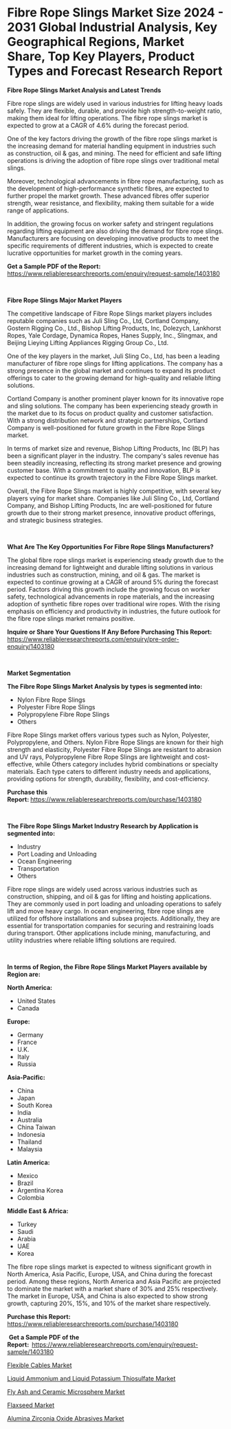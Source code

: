 <p><h1>Fibre Rope Slings Market Size 2024 - 2031 Global Industrial Analysis, Key Geographical Regions, Market Share, Top Key Players, Product Types and Forecast Research Report</h1></p><p><strong>Fibre Rope Slings Market Analysis and Latest Trends</strong></p>
<p><p>Fibre rope slings are widely used in various industries for lifting heavy loads safely. They are flexible, durable, and provide high strength-to-weight ratio, making them ideal for lifting operations. The fibre rope slings market is expected to grow at a CAGR of 4.6% during the forecast period. </p><p>One of the key factors driving the growth of the fibre rope slings market is the increasing demand for material handling equipment in industries such as construction, oil & gas, and mining. The need for efficient and safe lifting operations is driving the adoption of fibre rope slings over traditional metal slings.</p><p>Moreover, technological advancements in fibre rope manufacturing, such as the development of high-performance synthetic fibres, are expected to further propel the market growth. These advanced fibres offer superior strength, wear resistance, and flexibility, making them suitable for a wide range of applications.</p><p>In addition, the growing focus on worker safety and stringent regulations regarding lifting equipment are also driving the demand for fibre rope slings. Manufacturers are focusing on developing innovative products to meet the specific requirements of different industries, which is expected to create lucrative opportunities for market growth in the coming years.</p></p>
<p><strong>Get a Sample PDF of the Report:&nbsp;</strong> <a href="https://www.reliableresearchreports.com/enquiry/request-sample/1403180">https://www.reliableresearchreports.com/enquiry/request-sample/1403180</a></p>
<p>&nbsp;</p>
<p><strong>Fibre Rope Slings Major Market Players</strong></p>
<p><p>The competitive landscape of Fibre Rope Slings market players includes reputable companies such as Juli Sling Co., Ltd, Cortland Company, Gostern Rigging Co., Ltd., Bishop Lifting Products, Inc, Dolezych, Lankhorst Ropes, Yale Cordage, Dynamica Ropes, Hanes Supply, Inc., Slingmax, and Beijing Lieying Lifting Appliances Rigging Group Co., Ltd. </p><p>One of the key players in the market, Juli Sling Co., Ltd, has been a leading manufacturer of fibre rope slings for lifting applications. The company has a strong presence in the global market and continues to expand its product offerings to cater to the growing demand for high-quality and reliable lifting solutions.</p><p>Cortland Company is another prominent player known for its innovative rope and sling solutions. The company has been experiencing steady growth in the market due to its focus on product quality and customer satisfaction. With a strong distribution network and strategic partnerships, Cortland Company is well-positioned for future growth in the Fibre Rope Slings market.</p><p>In terms of market size and revenue, Bishop Lifting Products, Inc (BLP) has been a significant player in the industry. The company's sales revenue has been steadily increasing, reflecting its strong market presence and growing customer base. With a commitment to quality and innovation, BLP is expected to continue its growth trajectory in the Fibre Rope Slings market.</p><p>Overall, the Fibre Rope Slings market is highly competitive, with several key players vying for market share. Companies like Juli Sling Co., Ltd, Cortland Company, and Bishop Lifting Products, Inc are well-positioned for future growth due to their strong market presence, innovative product offerings, and strategic business strategies.</p></p>
<p>&nbsp;</p>
<p><strong>What Are The Key Opportunities For Fibre Rope Slings Manufacturers?</strong></p>
<p><p>The global fibre rope slings market is experiencing steady growth due to the increasing demand for lightweight and durable lifting solutions in various industries such as construction, mining, and oil & gas. The market is expected to continue growing at a CAGR of around 5% during the forecast period. Factors driving this growth include the growing focus on worker safety, technological advancements in rope materials, and the increasing adoption of synthetic fibre ropes over traditional wire ropes. With the rising emphasis on efficiency and productivity in industries, the future outlook for the fibre rope slings market remains positive.</p></p>
<p><strong>Inquire or Share Your Questions If Any Before Purchasing This Report:</strong> <a href="https://www.reliableresearchreports.com/enquiry/pre-order-enquiry/1403180">https://www.reliableresearchreports.com/enquiry/pre-order-enquiry/1403180</a></p>
<p>&nbsp;</p>
<p><strong>Market Segmentation</strong></p>
<p><strong>The Fibre Rope Slings Market Analysis by types is segmented into:</strong></p>
<p><ul><li>Nylon Fibre Rope Slings</li><li>Polyester Fibre Rope Slings</li><li>Polypropylene Fibre Rope Slings</li><li>Others</li></ul></p>
<p><p>Fibre Rope Slings market offers various types such as Nylon, Polyester, Polypropylene, and Others. Nylon Fibre Rope Slings are known for their high strength and elasticity, Polyester Fibre Rope Slings are resistant to abrasion and UV rays, Polypropylene Fibre Rope Slings are lightweight and cost-effective, while Others category includes hybrid combinations or specialty materials. Each type caters to different industry needs and applications, providing options for strength, durability, flexibility, and cost-efficiency.</p></p>
<p><strong>Purchase this Report:&nbsp;</strong><a href="https://www.reliableresearchreports.com/purchase/1403180">https://www.reliableresearchreports.com/purchase/1403180</a></p>
<p>&nbsp;</p>
<p><strong>The Fibre Rope Slings Market Industry Research by Application is segmented into:</strong></p>
<p><ul><li>Industry</li><li>Port Loading and Unloading</li><li>Ocean Engineering</li><li>Transportation</li><li>Others</li></ul></p>
<p><p>Fibre rope slings are widely used across various industries such as construction, shipping, and oil & gas for lifting and hoisting applications. They are commonly used in port loading and unloading operations to safely lift and move heavy cargo. In ocean engineering, fibre rope slings are utilized for offshore installations and subsea projects. Additionally, they are essential for transportation companies for securing and restraining loads during transport. Other applications include mining, manufacturing, and utility industries where reliable lifting solutions are required.</p></p>
<p>&nbsp;</p>
<p><strong>In terms of Region, the Fibre Rope Slings Market Players available by Region are:</strong></p>
<p>
    <p> <strong> North America: </strong>
        <ul>
            <li>United States</li>
            <li>Canada</li>
        </ul>
        </p> 
    <p> <strong> Europe: </strong>
        <ul>
            <li>Germany</li>
            <li>France</li>
            <li>U.K.</li>
            <li>Italy</li>
            <li>Russia</li>
        </ul>
        </p> 
    <p> <strong> Asia-Pacific: </strong>
        <ul>
            <li>China</li>
            <li>Japan</li>
            <li>South Korea</li>
            <li>India</li>
            <li>Australia</li>
            <li>China Taiwan</li>
            <li>Indonesia</li>
            <li>Thailand</li>
            <li>Malaysia</li>
        </ul>
        </p> 
    <p> <strong> Latin America: </strong>
        <ul>
            <li>Mexico</li>
            <li>Brazil</li>
            <li>Argentina Korea</li>
            <li>Colombia</li>
        </ul>
        </p> 
    <p> <strong> Middle East & Africa: </strong>
        <ul>
            <li>Turkey</li>
            <li>Saudi</li>
            <li>Arabia</li>
            <li>UAE</li>
            <li>Korea</li>
        </ul>
    </p>
    </p>
<p><p>The fibre rope slings market is expected to witness significant growth in North America, Asia Pacific, Europe, USA, and China during the forecast period. Among these regions, North America and Asia Pacific are projected to dominate the market with a market share of 30% and 25% respectively. The market in Europe, USA, and China is also expected to show strong growth, capturing 20%, 15%, and 10% of the market share respectively.</p></p>
<p><strong>Purchase this Report: </strong><a href="https://www.reliableresearchreports.com/purchase/1403180">https://www.reliableresearchreports.com/purchase/1403180</a></p>
<p>&nbsp;<strong>Get a Sample PDF of the Report:&nbsp;&nbsp;</strong><a href="https://www.reliableresearchreports.com/enquiry/request-sample/1403180">https://www.reliableresearchreports.com/enquiry/request-sample/1403180</a></p>
<p><strong></strong></p>
<p><p><a href="https://view.publitas.com/reportprime-1/global-flexible-cables-market-size-and-market-trends-insights-and-projections-from-2024-to-2031/">Flexible Cables Market</a></p><p><a href="https://unruly-ladybug-44b.notion.site/Liquid-Ammonium-and-Liquid-Potassium-Thiosulfate-Market-with-the-goal-of-estimating-the-market-size--0ca7083a53374d4c9cf2632c0108535e">Liquid Ammonium and Liquid Potassium Thiosulfate Market</a></p><p><a href="https://poised-avenue-46d.notion.site/Fly-Ash-and-Ceramic-Microsphere-Market-Furnish-Information-about-Market-Size-Market-Share-Market-D-b45b1369b40742a79dc0c49fbec45c38">Fly Ash and Ceramic Microsphere Market</a></p><p><a href="https://view.publitas.com/reportprime-1/flaxseed-market-challenges-opportunities-and-growth-drivers-and-major-market-players-forecasted-for-period-from-2024-2031/">Flaxseed Market</a></p><p><a href="https://gamy-alyssum-396.notion.site/Alumina-Zirconia-Oxide-Abrasives-Market-Offers-Provide-Insightful-Data-for-the-Time-Period-from-2024-a83073533127498c90651787351c8de3">Alumina Zirconia Oxide Abrasives Market</a></p></p>